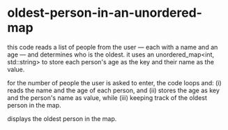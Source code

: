 # oldest-person-in-an-unordered-map

this code reads a list of people from the user — each with a name and an age — and determines who is the oldest. 
it uses an unordered_map<int, std::string> to store each person's age as the key and their name as the value.

for the number of people the user is asked to enter, the code loops and: (i) reads the name and the age of each person, and (ii) stores the age as key and the person's name as value, while (iii) keeping track of the oldest person in the map.

displays the oldest person in the map.
